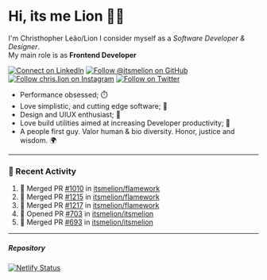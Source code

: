 # Hi, its me Lion 👋🦁

I'm Christhopher Leão/Lion
I consider myself as a _Software Developer & Designer_.<br/>My main role is as <b>Frontend Developer</b>
<br />

[![Connect on LinkedIn](https://img.shields.io/badge/--linkedin?label=LinkedIn&logo=LinkedIn&style=social)](https://www.linkedin.com/in/chrislion)
[![Follow @itsmelion on GitHub](https://img.shields.io/github/followers/itsmelion?label=follow%20%40itsmeLion&style=social)](https://github.com/itsmelion)
[![Follow chris.lion on Instagram](https://img.shields.io/badge/--instagram?label=@chris.lion&logo=Instagram&style=social)](https://instagram.com/chris.lion)
[![Follow on Twitter](https://img.shields.io/badge/--twitter?label=@ChrisLion_me&logo=Twitter&style=social)](https://twitter.com/chrislion_me)

- Performance obsessed; ⏱️
- Love simplistic, and cutting edge software; 📆
- Design and UIUX enthusiast; 🎨
- Love build utilities aimed at increasing Developer productivity; 🧰
- A people first guy. Valor human & bio diversity. Honor, justice and wisdom. 🌍

---
### 📰 Recent Activity

<!--START_SECTION:activity-->
1. 🎉 Merged PR [#1010](https://github.com/itsmelion/flamework/pull/1010) in [itsmelion/flamework](https://github.com/itsmelion/flamework)
2. 🎉 Merged PR [#1215](https://github.com/itsmelion/flamework/pull/1215) in [itsmelion/flamework](https://github.com/itsmelion/flamework)
3. 🎉 Merged PR [#1217](https://github.com/itsmelion/flamework/pull/1217) in [itsmelion/flamework](https://github.com/itsmelion/flamework)
4. 💪 Opened PR [#703](https://github.com/itsmelion/itsmelion/pull/703) in [itsmelion/itsmelion](https://github.com/itsmelion/itsmelion)
5. 🎉 Merged PR [#693](https://github.com/itsmelion/itsmelion/pull/693) in [itsmelion/itsmelion](https://github.com/itsmelion/itsmelion)
<!--END_SECTION:activity-->

___

##### Repository
[![Netlify Status](https://api.netlify.com/api/v1/badges/9e2e6136-1ab9-42fc-8d4e-188512d5d841/deploy-status)](https://app.netlify.com/sites/lion-portfolio/deploys)
